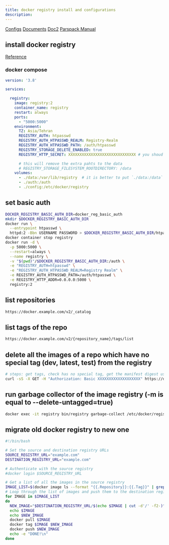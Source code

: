 ```yaml
---
title: docker registry install and configurations 
description: 
---
```


[Configs](https://gdevillele.github.io/registry/configuration/)
[Documents](https://distribution.github.io/distribution/about/deploying/)
[Doc2](https://phoenixnap.com/kb/set-up-a-private-docker-registry)
[Parspack Manual](https://parspack.com/blog/os/linux/ubuntu/how-to-set-up-a-private-docker-registry-on-ubuntu-22-04)

## install docker registry

[Reference](https://docs.docker.com/registry/deploying/)

### docker compose

```yaml
version: '3.8'

services:

  registry:
    image: registry:2
    container_name: registry
    restart: always
    ports:
      - "5000:5000"
    environment:
      TZ: Asia/Tehran
      REGISTRY_AUTH: htpasswd
      REGISTRY_AUTH_HTPASSWD_REALM: Registry-Realm
      REGISTRY_AUTH_HTPASSWD_PATH: /auth/htpasswd
      REGISTRY_STORAGE_DELETE_ENABLED: true
      REGISTRY_HTTP_SECRET: XXXXXXXXXXXXXXXXXXXXXXXXXXXXXX # you shoud get some random thing

      # this will remove the extra pahts to the data
      # REGISTRY_STORAGE_FILESYSTEM_ROOTDIRECTORY: /data
    volumes:
      - ./data:/var/lib/registry  # it is better to put `./data:/data` instead, but you should set REGISTRY_STORAGE_FILESYSTEM_ROOTDIRECTORY=/data env
      - ./auth:/auth
      - ./config:/etc/docker/registry
```

## set basic auth

```bash
DOCKER_REGISTRY_BASIC_AUTH_DIR=docker_reg_basic_auth
mkdir $DOCKER_REGISTRY_BASIC_AUTH_DIR
docker run \
  --entrypoint htpasswd \
  httpd:2 -Bbn USERNAME PASSWORD > $DOCKER_REGISTRY_BASIC_AUTH_DIR/htpasswd
docker container stop registry
docker run -d \
  -p 5000:5000 \
  --restart=always \
  --name registry \
  -v "$(pwd)"/$DOCKER_REGISTRY_BASIC_AUTH_DIR:/auth \
  -e "REGISTRY_AUTH=htpasswd" \
  -e "REGISTRY_AUTH_HTPASSWD_REALM=Registry Realm" \
  -e REGISTRY_AUTH_HTPASSWD_PATH=/auth/htpasswd \
  -e REGISTRY_HTTP_ADDR=0.0.0.0:5000 \
  registry:2
```

## list repositories

```bash
https://docker.example.com/v2/_catalog
```

## list tags of the repo

```bash
https://docker.example.com/v2/{repository_name}/tags/list
```

## delete all the images of a repo which have no special tag (dev, latest, test) from the registry

```bash
# steps: get tags, check has no special tag, get the manifest digest using its tag, delete the manifest using digest
curl -sS -X GET -H "Authorization: Basic XXXXXXXXXXXXXXXXXXX" https://docker.example.com/v2/project_token/tags/list | jq -r '.tags[]' | grep -vE 'dev$|latest|test' | xargs -I{} sh -c $'curl -sS -I -H "Authorization: Basic XXXXXXXXXXXXXXXXXXX" -H "Accept: application/vnd.docker.distribution.manifest.v2+json" https://docker.example.com/v2/project_token/manifests/{} | grep Docker-Content-Digest | cut -d" " -f2 | sed \'s/\s//g\' | xargs -I[] curl -I -X DELETE -H "Authorization: Basic XXXXXXXXXXXXXXXXXXX" "https://docker.example.com/v2/project_token/manifests/[]"'
```

## run garbage collector of the image registry (-m is equal to --delete-untagged=true)

```bash
docker exec -it registry bin/registry garbage-collect /etc/docker/registry/config.yml -m
```

## migrate old docker registry to new one

```bash
#!/bin/bash

# Set the source and destination registry URLs
SOURCE_REGISTRY_URL="example.com"
DESTINATION_REGISTRY_URL="example.com"

# Authenticate with the source registry
#docker login $SOURCE_REGISTRY_URL

# Get a list of all the images in the source registry
IMAGE_LIST=$(docker image ls --format "{{.Repository}}:{{.Tag}}" | grep $SOURCE_REGISTRY_URL)
# Loop through the list of images and push them to the destination registry
for IMAGE in $IMAGE_LIST
do
  NEW_IMAGE="$DESTINATION_REGISTRY_URL/$(echo $IMAGE | cut -d'/' -f2-)"
  echo $IMAGE
  echo $NEW_IMAGE
  docker pull $IMAGE
  docker tag $IMAGE $NEW_IMAGE
  docker push $NEW_IMAGE
  echo -e "DONE!\n"
done
```
